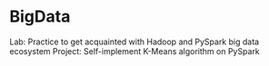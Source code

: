 # BigData
Lab: Practice to get acquainted with Hadoop and PySpark big data ecosystem
Project: Self-implement K-Means algorithm on PySpark 
